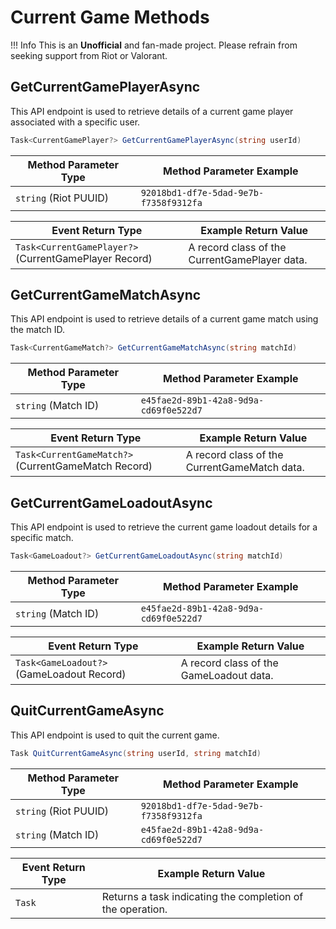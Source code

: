 # Current Game Methods

!!! Info 
    This is an **Unofficial** and fan-made project. Please refrain from seeking support from Riot or Valorant.

## GetCurrentGamePlayerAsync
This API endpoint is used to retrieve details of a current game player associated with a specific user.

```C#
Task<CurrentGamePlayer?> GetCurrentGamePlayerAsync(string userId)
```

| **Method Parameter Type** | **Method Parameter Example** |
|------------------------|--------------------------|
| `string` (Riot PUUID) | `92018bd1-df7e-5dad-9e7b-f7358f9312fa`  |

| **Event Return Type** | **Example Return Value** |
|------------------------|--------------------------|
| `Task<CurrentGamePlayer?>` (CurrentGamePlayer Record) | A record class of the CurrentGamePlayer data.  |

## GetCurrentGameMatchAsync
This API endpoint is used to retrieve details of a current game match using the match ID.

```C#
Task<CurrentGameMatch?> GetCurrentGameMatchAsync(string matchId)
```

| **Method Parameter Type** | **Method Parameter Example** |
|------------------------|--------------------------|
| `string` (Match ID) | `e45fae2d-89b1-42a8-9d9a-cd69f0e522d7`  |

| **Event Return Type** | **Example Return Value** |
|------------------------|--------------------------|
| `Task<CurrentGameMatch?>` (CurrentGameMatch Record) | A record class of the CurrentGameMatch data.  |

## GetCurrentGameLoadoutAsync
This API endpoint is used to retrieve the current game loadout details for a specific match.

```C#
Task<GameLoadout?> GetCurrentGameLoadoutAsync(string matchId)
```

| **Method Parameter Type** | **Method Parameter Example** |
|------------------------|--------------------------|
| `string` (Match ID) | `e45fae2d-89b1-42a8-9d9a-cd69f0e522d7`  |

| **Event Return Type** | **Example Return Value** |
|------------------------|--------------------------|
| `Task<GameLoadout?>` (GameLoadout Record) | A record class of the GameLoadout data.  |

## QuitCurrentGameAsync
This API endpoint is used to quit the current game.

```C#
Task QuitCurrentGameAsync(string userId, string matchId)
```

| **Method Parameter Type** | **Method Parameter Example** |
|------------------------|--------------------------|
| `string` (Riot PUUID) | `92018bd1-df7e-5dad-9e7b-f7358f9312fa`  |
| `string` (Match ID) | `e45fae2d-89b1-42a8-9d9a-cd69f0e522d7`  |

| **Event Return Type** | **Example Return Value** |
|------------------------|--------------------------|
| `Task` | Returns a task indicating the completion of the operation.  |